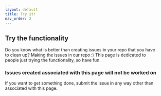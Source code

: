 ```yaml
---
layout: default
title: Try it!
nav_order: 2
---
```

## Try the functionality

Do you know what is better than creating issues in your repo that you have to clean up? Making the issues in our repo :) This page is dedicated to people just trying the functionality, so have fun. 

### Issues created associated with this page will not be worked on

If you want to get something done, submit the issue in any way other than associated with this page. 

<feedback>